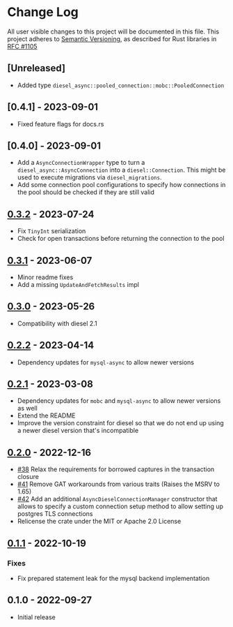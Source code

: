 # Change Log

All user visible changes to this project will be documented in this file.
This project adheres to [Semantic Versioning](http://semver.org/), as described
for Rust libraries in [RFC #1105](https://github.com/rust-lang/rfcs/blob/master/text/1105-api-evolution.md)

## [Unreleased]

- Added type `diesel_async::pooled_connection::mobc::PooledConnection`

## [0.4.1] - 2023-09-01

- Fixed feature flags for docs.rs

## [0.4.0] - 2023-09-01

- Add a `AsyncConnectionWrapper` type to turn a `diesel_async::AsyncConnection` into a `diesel::Connection`. This might be used to execute migrations via `diesel_migrations`.
- Add some connection pool configurations to specify how connections
  in the pool should be checked if they are still valid

## [0.3.2] - 2023-07-24

- Fix `TinyInt` serialization
- Check for open transactions before returning the connection to the pool

## [0.3.1] - 2023-06-07

- Minor readme fixes
- Add a missing `UpdateAndFetchResults` impl

## [0.3.0] - 2023-05-26

- Compatibility with diesel 2.1

## [0.2.2] - 2023-04-14

- Dependency updates for `mysql-async` to allow newer versions

## [0.2.1] - 2023-03-08

- Dependency updates for `mobc` and `mysql-async` to allow newer versions as well
- Extend the README
- Improve the version constraint for diesel so that we do not end up using a newer
  diesel version that's incompatible

## [0.2.0] - 2022-12-16

- [#38](https://github.com/weiznich/diesel_async/pull/38) Relax the requirements for borrowed captures in the transaction closure
- [#41](https://github.com/weiznich/diesel_async/pull/41) Remove GAT workarounds from various traits (Raises the MSRV to 1.65)
- [#42](https://github.com/weiznich/diesel_async/pull/42) Add an additional `AsyncDieselConnectionManager` constructor that allows to specify a custom connection setup method to allow setting up postgres TLS connections
- Relicense the crate under the MIT or Apache 2.0 License

## [0.1.1] - 2022-10-19

### Fixes

- Fix prepared statement leak for the mysql backend implementation

## 0.1.0 - 2022-09-27

- Initial release

[0.1.1]: https://github.com/weiznich/diesel_async/compare/v0.1.0...v0.1.1
[0.2.0]: https://github.com/weiznich/diesel_async/compare/v0.1.1...v0.2.0
[0.2.1]: https://github.com/weiznich/diesel_async/compare/v0.2.0...v0.2.1
[0.2.2]: https://github.com/weiznich/diesel_async/compare/v0.2.1...v0.2.2
[0.3.0]: https://github.com/weiznich/diesel_async/compare/v0.2.0...v0.3.0
[0.3.1]: https://github.com/weiznich/diesel_async/compare/v0.3.0...v0.3.1
[0.3.2]: https://github.com/weiznich/diesel_async/compare/v0.3.1...v0.3.2
